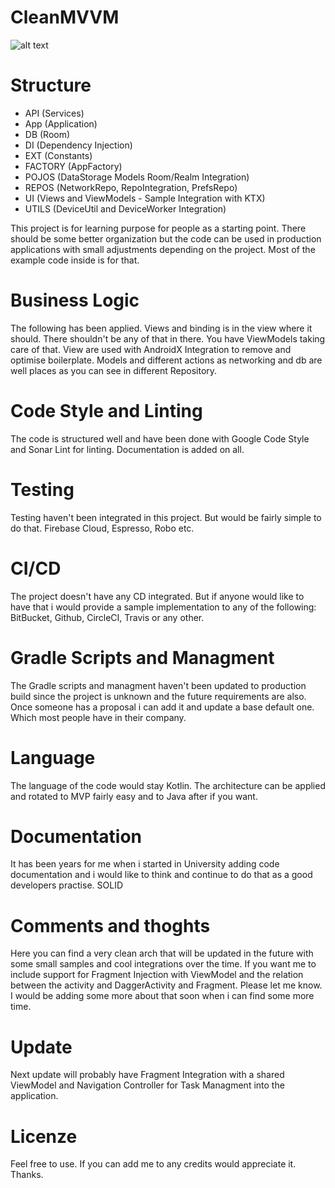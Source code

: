 # CleanMVVM

![alt text](https://i.imgur.com/NA77aOD.png)

# Structure

- API (Services)
- App (Application)
- DB (Room)
- DI (Dependency Injection)
- EXT (Constants)
- FACTORY (AppFactory)
- POJOS (DataStorage Models Room/Realm Integration)
- REPOS (NetworkRepo, RepoIntegration, PrefsRepo)
- UI (Views and ViewModels - Sample Integration with KTX) 
- UTILS (DeviceUtil and DeviceWorker Integration)

This project is for learning purpose for people as a starting point. There should be some better organization but the code can be used in production applications with small adjustments depending on the project.  Most of the example code inside is for that. 

# Business Logic

The following has been applied. Views and binding is in the view where it should. There shouldn't be any of that in there. You have ViewModels taking care of that. View are used with AndroidX Integration to remove and optimise boilerplate. Models and different actions as networking and db are well places as you can see in different Repository.

# Code Style and Linting

The code is structured well and have been done with Google Code Style and Sonar Lint for linting. Documentation is added on all. 

# Testing

Testing haven't been integrated in this project. But would be fairly simple to do that. Firebase Cloud, Espresso, Robo etc.

# CI/CD

The project doesn't have any CD integrated. But if anyone would like to have that i would provide a sample implementation to any of the following: BitBucket, Github, CircleCI, Travis or any other.

# Gradle Scripts and Managment

The Gradle scripts and managment haven't been updated to production build since the project is unknown and the future requirements are also. Once someone has a proposal i can add it and update a base default one. Which most people have in their company.

# Language

The language of the code would stay Kotlin. The architecture can be applied and rotated to MVP fairly easy and to Java after if you want. 

# Documentation

It has been years for me when i started in University adding code documentation and i would like to think and continue to do that as a good developers practise. SOLID

# Comments and thoghts

Here you can find a very clean arch that will be updated in the future with some small samples and cool integrations over the time.  If you want me to include support for Fragment Injection with ViewModel and the relation between the activity and DaggerActivity and Fragment. Please let me know. I would be adding some more about that soon when i can find some more time. 

# Update

Next update will probably have Fragment Integration with a shared ViewModel and Navigation Controller for Task Managment into the application.

# Licenze

Feel free to use. If you can add me to any credits would appreciate it. Thanks.

